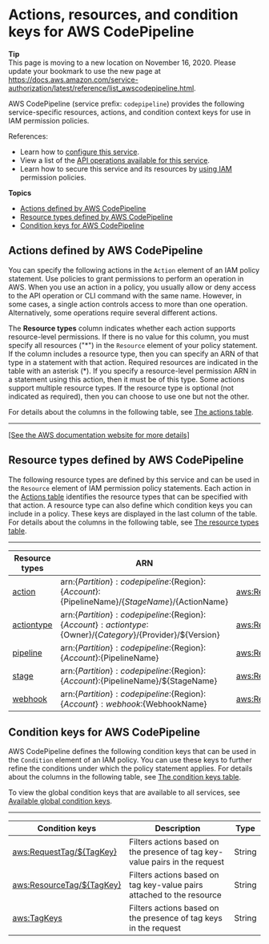 # Actions, resources, and condition keys for AWS CodePipeline<a name="list_awscodepipeline"></a>

**Tip**  
This page is moving to a new location on November 16, 2020\. Please update your bookmark to use the new page at [https://docs\.aws\.amazon\.com/service\-authorization/latest/reference/list\_awscodepipeline\.html](https://docs.aws.amazon.com/service-authorization/latest/reference/list_awscodepipeline.html)\. 

AWS CodePipeline \(service prefix: `codepipeline`\) provides the following service\-specific resources, actions, and condition context keys for use in IAM permission policies\.

References:
+ Learn how to [configure this service](https://docs.aws.amazon.com/codepipeline/latest/userguide/)\.
+ View a list of the [API operations available for this service](https://docs.aws.amazon.com/codepipeline/latest/APIReference/)\.
+ Learn how to secure this service and its resources by [using IAM](https://docs.aws.amazon.com/codepipeline/latest/userguide/security-iam.html) permission policies\.

**Topics**
+ [Actions defined by AWS CodePipeline](#awscodepipeline-actions-as-permissions)
+ [Resource types defined by AWS CodePipeline](#awscodepipeline-resources-for-iam-policies)
+ [Condition keys for AWS CodePipeline](#awscodepipeline-policy-keys)

## Actions defined by AWS CodePipeline<a name="awscodepipeline-actions-as-permissions"></a>

You can specify the following actions in the `Action` element of an IAM policy statement\. Use policies to grant permissions to perform an operation in AWS\. When you use an action in a policy, you usually allow or deny access to the API operation or CLI command with the same name\. However, in some cases, a single action controls access to more than one operation\. Alternatively, some operations require several different actions\.

The **Resource types** column indicates whether each action supports resource\-level permissions\. If there is no value for this column, you must specify all resources \("\*"\) in the `Resource` element of your policy statement\. If the column includes a resource type, then you can specify an ARN of that type in a statement with that action\. Required resources are indicated in the table with an asterisk \(\*\)\. If you specify a resource\-level permission ARN in a statement using this action, then it must be of this type\. Some actions support multiple resource types\. If the resource type is optional \(not indicated as required\), then you can choose to use one but not the other\.

For details about the columns in the following table, see [The actions table](reference_policies_actions-resources-contextkeys.md#actions_table)\.


****  
[\[See the AWS documentation website for more details\]](http://docs.aws.amazon.com/IAM/latest/UserGuide/list_awscodepipeline.html)

## Resource types defined by AWS CodePipeline<a name="awscodepipeline-resources-for-iam-policies"></a>

The following resource types are defined by this service and can be used in the `Resource` element of IAM permission policy statements\. Each action in the [Actions table](#awscodepipeline-actions-as-permissions) identifies the resource types that can be specified with that action\. A resource type can also define which condition keys you can include in a policy\. These keys are displayed in the last column of the table\. For details about the columns in the following table, see [The resource types table](reference_policies_actions-resources-contextkeys.md#resources_table)\.


****  

| Resource types | ARN | Condition keys | 
| --- | --- | --- | 
|   [ action ](https://docs.aws.amazon.com/codepipeline/latest/userguide/iam-access-control-identity-based.html#ACP_ARN_Format)  |  arn:$\{Partition\}:codepipeline:$\{Region\}:$\{Account\}:$\{PipelineName\}/$\{StageName\}/$\{ActionName\}  |   [ aws:ResourceTag/$\{TagKey\} ](#awscodepipeline-aws_ResourceTag___TagKey_)   | 
|   [ actiontype ](https://docs.aws.amazon.com/codepipeline/latest/userguide/iam-access-control-identity-based.html#ACP_ARN_Format)  |  arn:$\{Partition\}:codepipeline:$\{Region\}:$\{Account\}:actiontype:$\{Owner\}/$\{Category\}/$\{Provider\}/$\{Version\}  |   [ aws:ResourceTag/$\{TagKey\} ](#awscodepipeline-aws_ResourceTag___TagKey_)   | 
|   [ pipeline ](https://docs.aws.amazon.com/codepipeline/latest/userguide/iam-access-control-identity-based.html#ACP_ARN_Format)  |  arn:$\{Partition\}:codepipeline:$\{Region\}:$\{Account\}:$\{PipelineName\}  |   [ aws:ResourceTag/$\{TagKey\} ](#awscodepipeline-aws_ResourceTag___TagKey_)   | 
|   [ stage ](https://docs.aws.amazon.com/codepipeline/latest/userguide/iam-access-control-identity-based.html#ACP_ARN_Format)  |  arn:$\{Partition\}:codepipeline:$\{Region\}:$\{Account\}:$\{PipelineName\}/$\{StageName\}  |   [ aws:ResourceTag/$\{TagKey\} ](#awscodepipeline-aws_ResourceTag___TagKey_)   | 
|   [ webhook ](https://docs.aws.amazon.com/codepipeline/latest/userguide/iam-access-control-identity-based.html#ACP_ARN_Format)  |  arn:$\{Partition\}:codepipeline:$\{Region\}:$\{Account\}:webhook:$\{WebhookName\}  |   [ aws:ResourceTag/$\{TagKey\} ](#awscodepipeline-aws_ResourceTag___TagKey_)   | 

## Condition keys for AWS CodePipeline<a name="awscodepipeline-policy-keys"></a>

AWS CodePipeline defines the following condition keys that can be used in the `Condition` element of an IAM policy\. You can use these keys to further refine the conditions under which the policy statement applies\. For details about the columns in the following table, see [The condition keys table](reference_policies_actions-resources-contextkeys.md#context_keys_table)\.

To view the global condition keys that are available to all services, see [Available global condition keys](reference_policies_condition-keys.html#AvailableKeys)\.


****  

| Condition keys | Description | Type | 
| --- | --- | --- | 
|   [ aws:RequestTag/$\{TagKey\} ](https://docs.aws.amazon.com/IAM/latest/UserGuide/reference_policies_condition-keys.html#condition-keys-requesttag)  | Filters actions based on the presence of tag key\-value pairs in the request | String | 
|   [ aws:ResourceTag/$\{TagKey\} ](https://docs.aws.amazon.com/IAM/latest/UserGuide/reference_policies_condition-keys.html#condition-keys-resourcetag)  | Filters actions based on tag key\-value pairs attached to the resource | String | 
|   [ aws:TagKeys ](https://docs.aws.amazon.com/IAM/latest/UserGuide/reference_policies_condition-keys.html#condition-keys-tagkeys)  | Filters actions based on the presence of tag keys in the request | String | 